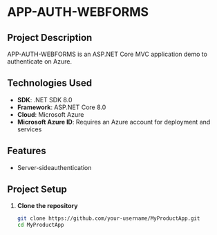 # APP-AUTH-WEBFORMS

## Project Description

APP-AUTH-WEBFORMS is an ASP.NET Core MVC application demo to authenticate on Azure.

## Technologies Used

- **SDK**: .NET SDK 8.0
- **Framework**: ASP.NET Core 8.0
- **Cloud**: Microsoft Azure
- **Microsoft Azure ID**: Requires an Azure account for deployment and services

## Features

- Server-sideauthentication

## Project Setup

1. **Clone the repository**
   ```bash
   git clone https://github.com/your-username/MyProductApp.git
   cd MyProductApp
